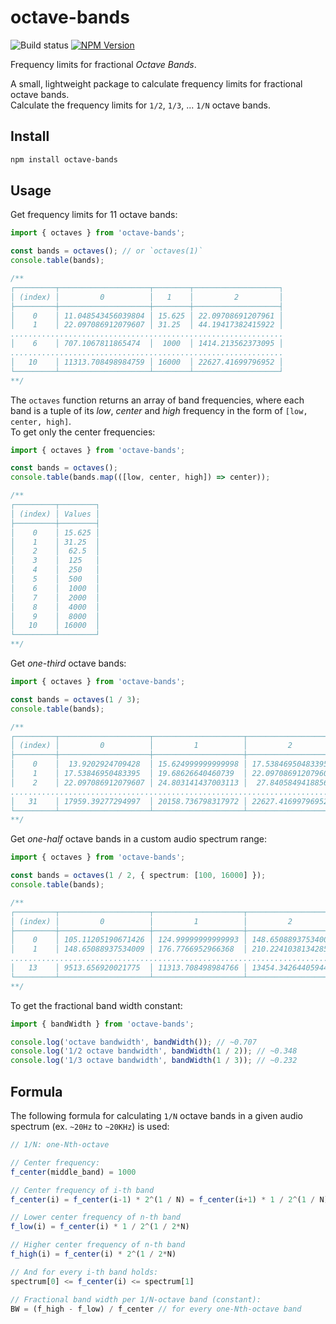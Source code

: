 # octave-bands

![Build status](https://github.com/dimadeveatii/octave-bands/actions/workflows/ci.yml/badge.svg?branch=main)
[![NPM Version](https://img.shields.io/npm/v/octave-bands.svg)](https://npmjs.org/package/octave-bands)

Frequency limits for fractional _Octave Bands_.

A small, lightweight package to calculate frequency limits for fractional octave bands.  
Calculate the frequency limits for `1/2`, `1/3`, ... `1/N` octave bands.

## Install

```sh
npm install octave-bands
```

## Usage

Get frequency limits for 11 octave bands:

```ts
import { octaves } from 'octave-bands';

const bands = octaves(); // or `octaves(1)`
console.table(bands);

/**
┌─────────┬────────────────────┬────────┬───────────────────┐
│ (index) │         0          │   1    │         2         │
├─────────┼────────────────────┼────────┼───────────────────┤
│    0    │ 11.048543456039804 │ 15.625 │ 22.09708691207961 │
│    1    │ 22.097086912079607 │ 31.25  │ 44.19417382415922 │
.............................................................
│    6    │ 707.1067811865474  │  1000  │ 1414.213562373095 │
.............................................................
│   10    │ 11313.708498984759 │ 16000  │ 22627.41699796952 │
└─────────┴────────────────────┴────────┴───────────────────┘
**/
```

The `octaves` function returns an array of band frequencies, where each band is a tuple of its _low_, _center_ and _high_ frequency in the form of `[low, center, high]`.  
To get only the center frequencies:

```ts
import { octaves } from 'octave-bands';

const bands = octaves();
console.table(bands.map(([low, center, high]) => center));

/**
┌─────────┬────────┐
│ (index) │ Values │
├─────────┼────────┤
│    0    │ 15.625 │
│    1    │ 31.25  │
│    2    │  62.5  │
│    3    │  125   │
│    4    │  250   │
│    5    │  500   │
│    6    │  1000  │
│    7    │  2000  │
│    8    │  4000  │
│    9    │  8000  │
│   10    │ 16000  │
└─────────┴────────┘
**/
```

Get _one-third_ octave bands:

```ts
import { octaves } from 'octave-bands';

const bands = octaves(1 / 3);
console.table(bands);

/**
┌─────────┬────────────────────┬────────────────────┬────────────────────┐
│ (index) │         0          │         1          │         2          │
├─────────┼────────────────────┼────────────────────┼────────────────────┤
│    0    │  13.9202924709428  │ 15.624999999999998 │ 17.53846950483395  │
│    1    │ 17.53846950483395  │ 19.68626640460739  │ 22.097086912079607 │
│    2    │ 22.097086912079607 │ 24.803141437003113 │  27.8405849418856  │
..........................................................................
│   31    │ 17959.39277294997  │ 20158.736798317972 │ 22627.41699796952  │
└─────────┴────────────────────┴────────────────────┴────────────────────┘
**/
```

Get _one-half_ octave bands in a custom audio spectrum range:

```ts
import { octaves } from 'octave-bands';

const bands = octaves(1 / 2, { spectrum: [100, 16000] });
console.table(bands);

/**
┌─────────┬────────────────────┬────────────────────┬────────────────────┐
│ (index) │         0          │         1          │         2          │
├─────────┼────────────────────┼────────────────────┼────────────────────┤
│    0    │ 105.11205190671426 │ 124.99999999999993 │ 148.65088937534006 │
│    1    │ 148.65088937534009 │ 176.7766952966368  │ 210.22410381342854 │
..........................................................................
│   13    │ 9513.656920021775  │ 11313.708498984766 │ 13454.34264405944  │
└─────────┴────────────────────┴────────────────────┴────────────────────┘
**/
```

To get the fractional band width constant:

```ts
import { bandWidth } from 'octave-bands';

console.log('octave bandwidth', bandWidth()); // ~0.707
console.log('1/2 octave bandwidth', bandWidth(1 / 2)); // ~0.348
console.log('1/3 octave bandwidth', bandWidth(1 / 3)); // ~0.232
```

## Formula

The following formula for calculating `1/N` octave bands in a given audio spectrum (ex. `~20Hz` to `~20KHz`) is used:

```js
// 1/N: one-Nth-octave

// Center frequency:
f_center(middle_band) = 1000

// Center frequency of i-th band
f_center(i) = f_center(i-1) * 2^(1 / N) = f_center(i+1) * 1 / 2^(1 / N)

// Lower center frequency of n-th band
f_low(i) = f_center(i) * 1 / 2^(1 / 2*N)

// Higher center frequency of n-th band
f_high(i) = f_center(i) * 2^(1 / 2*N)

// And for every i-th band holds:
spectrum[0] <= f_center(i) <= spectrum[1]

// Fractional band width per 1/N-octave band (constant):
BW = (f_high - f_low) / f_center // for every one-Nth-octave band
```

